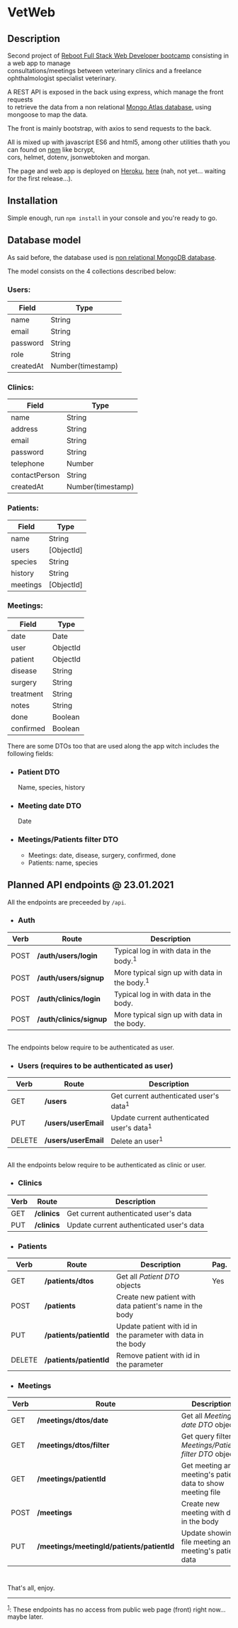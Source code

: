 # VetWeb
## Description

Second project of [Reboot Full Stack Web Developer bootcamp](https://www.reboot.academy/bootcamps/) consisting in a web app to manage  
consultations/meetings between veterinary  clinics and a freelance ophthalmologist specialist veterinary.

A REST API is exposed in the back using express, which manage the front requests  
to retrieve the data from a non relational [Mongo Atlas database](https://www.mongodb.com/cloud/atlas/), using mongoose to map the data.

The front is mainly bootstrap, with axios to send requests to the back.

All is mixed up with javascript ES6 and html5, among other utilities thath you can found on [npm](https://www.npmjs.com/) like bcrypt,   
cors, helmet, dotenv, jsonwebtoken and morgan.

The page and web app is deployed on [Heroku](https://heroku.com), [here]() (nah, not yet... waiting for the first release...).

## Installation
Simple enough, run `npm install` in your console and you're ready to go.

## Database model
As said before, the database used is [non relational MongoDB database](https://www.mongodb.com/).

The model consists on the 4 collections described below:

### Users:
| Field | Type |
|-------|------|
|name|String|
|email|String|
|password|String|
|role|String|
|createdAt|Number(timestamp)|

### Clinics:
| Field | Type |
|-------|------|
|name|String|
|address|String|
|email|String|
|password|String|
|telephone|Number|
|contactPerson|String|
|createdAt|Number(timestamp)|

### Patients:
| Field | Type |
|-------|------|
|name|String|
|users|[ObjectId]|
|species|String|
|history|String|
|meetings|[ObjectId]|

### Meetings:
| Field | Type |
|-------|------|
|date|Date|
|user|ObjectId|
|patient|ObjectId|
|disease|String|
|surgery|String|
|treatment|String|
|notes|String|
|done|Boolean|
|confirmed|Boolean|

There are some DTOs too that are used along the app witch includes the following 
fields:

- ### Patient DTO
    Name, species, history
- ### Meeting date DTO
    Date
- ### Meetings/Patients filter DTO
    - Meetings: date, disease, surgery, confirmed, done
    - Patients: name, species

## Planned API endpoints @ 23.01.2021
All the endpoints are preceeded by `/api`.

- ### Auth
|Verb|Route|Description|
|-|-|-|
|POST| **/auth/users/login** |Typical log in with data in the body.<a name="fn1"><sup>1</sup></a>
|POST|**/auth/users/signup**|More typical sign up with data in the body.<a name="fn1"><sup>1</sup></a>
|POST| **/auth/clinics/login** |Typical log in with data in the body.
|POST|**/auth/clinics/signup**|More typical sign up with data in the body.|

## 

The endpoints below require to be authenticated as user.

- ### Users (requires to be authenticated as user)
|Verb|Route|Description|
|-|-|-|
|GET|**/users**|Get current authenticated user's data<a name="fn1"><sup>1</sup></a>|
|PUT|**/users/userEmail**|Update current authenticated user's data<a name="fn1"><sup>1</sup></a>|
|DELETE|**/users/userEmail**|Delete an user<a name="fn1"><sup>1</sup></a>

## 

All the endpoints below require to be authenticated as clinic or user.

- ### Clinics
|Verb|Route|Description|
|-|-|-|
|GET|**/clinics**|Get current authenticated user's data|
|PUT|**/clinics**|Update current authenticated user's data|

- ### Patients
|Verb|Route|Description|Pag.|
|-|-|-|-|
|GET|**/patients/dtos**|Get all *Patient DTO* objects|Yes|
|POST|**/patients**|Create new patient with data patient's name in the body
|PUT|**/patients/patientId**|Update patient with id in the parameter with data in the body|
|DELETE|**/patients/patientId**|Remove patient with id in the parameter


- ### Meetings
|Verb|Route|Description|Pag.|
|-|-|-|-|
|GET|**/meetings/dtos/date**|Get all *Meeting date DTO* objects|Yes
|GET|**/meetings/dtos/filter**|Get query filtered *Meetings/Patients filter DTO* objects|Yes
|GET|**/meetings/patientId**|Get meeting and meeting's patient data to show meeting file
|POST|**/meetings**|Create new meeting with data in the body|
|PUT|**/meetings/meetingId/patients/patientId**|Update showing file meeting and meeting's patient data

# 

That's all, enjoy.

---
<sup>[1](#fn1)</sup>: These endpoints has no access from public web page (front) right now... maybe later.